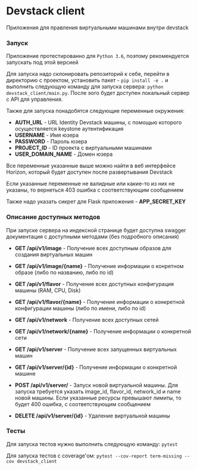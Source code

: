 # Devstack client

Приложения для правления виртуальными машинами внутри devstack

### Запуск

Приложение протестированно для `Python 3.6`, поэтому рекомендуется запускать под этой версией

Для запуска надо склонировать репозиторий к себе, перейти в директорию с проектом, установить пакет - `pip install -e .` и выполнить следующую команду для запуска сервера: `python devstack_client/main.py`. После эого будет доступен локальный сервер с API для управления.

Также для запуска понадобятся следующие переменные окружения:
* **AUTH_URL** - URL Identity Devstack машины, с помощью которого осуществляется keystone аутентификация
* **USERNAME** - Имя юзера
* **PASSWORD** - Пароль юзера
* **PROJECT_ID** - ID проекта с виртуальными машинами
* **USER_DOMAIN_NAME** - Домен юзера

Все переменные указанные выше можно найти в веб интерфейсе Horizon, который будет доступен после развертывания Devstack

Если указанные переменные не валидные или какие-то из них не указаны, то вернеться 403 ошибка с соответствующим сообщением

Также надо указать сикрет для Flask приложения - **APP_SECRET_KEY**

### Описание доступных методов

При запуске сервера на индексной странице будет доступна swagger документация с доступными методами (без подробного описания)

* **GET /api/v1/image** - Получение всех доступным образов для создания виртуальных машин
* **GET /api/v1/image/{name}** - Получение информации о конретном образе (либо по названию, либо по id)

* **GET /api/v1/flavor** - Получение всех доступных конфигурация машины (RAM, CPU, Disk)
* **GET /api/v1/flavor/{name}** - Получение информации о конкретной конфигурации машины (либо по имени, либо по id)

* **GET /api/v1/network** - Получение всех доступных сетей
* **GET /api/v1/network/{name}** - Получение информации о конкретной сети

* **GET /api/v1/server** - Получение всех запущенных виртуальных машин
* **GET /api/v1/server/{id}** - Получение информации о конкретной машине
* **POST /api/v1/server/** - Запуск новой виртуальной машины. Для запуска требуется указать image_id, flavor_id, network_id и name новой машины. Если указанные ресурсы превышают лимиты, то будет 400 ошибка, с соответствующим сообщением
* **DELETE /api/v1/server/{id}** - Удаление виртуальной машины

### Тесты

Для запуска тестов нужно выполнить следующую команду: `pytest`

Для запуска тестов с coverage'ом: `pytest --cov-report term-missing --cov devstack_client`
